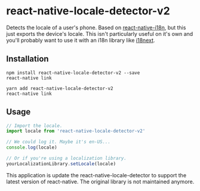 # react-native-locale-detector-v2

Detects the locale of a user's phone.
Based on [react-native-i18n](https://github.com/AlexanderZaytsev/react-native-i18n), but this just exports the device's locale. This isn't particularly useful on it's own and you'll probably want to use it with an i18n library like [i18next](https://github.com/i18next/i18next).

## Installation

```
npm install react-native-locale-detector-v2 --save
react-native link
```

```
yarn add react-native-locale-detector-v2
react-native link
```

## Usage

```javascript
// Import the locale.
import locale from 'react-native-locale-detector-v2'

// We could log it. Maybe it's en-US...
console.log(locale)

// Or if you're using a localization library.
yourLocalizationLibrary.setLocale(locale)
```

This application is update the react-native-locale-detector to support the latest version of react-native. The original library is not maintained anymore.
